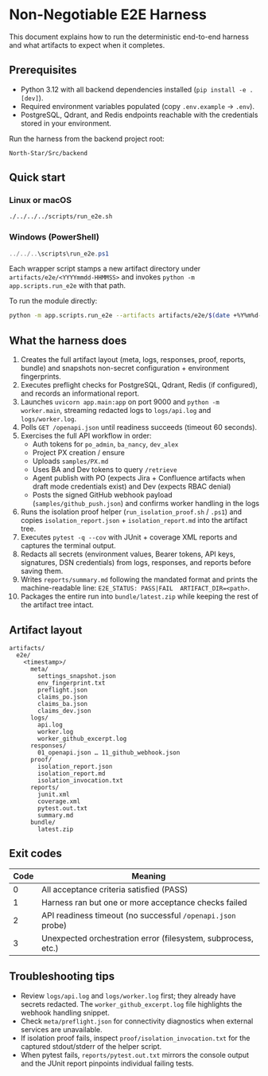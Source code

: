 # Non-Negotiable E2E Harness

This document explains how to run the deterministic end-to-end harness and what
artifacts to expect when it completes.

## Prerequisites

- Python 3.12 with all backend dependencies installed (`pip install -e .[dev]`).
- Required environment variables populated (copy `.env.example` → `.env`).
- PostgreSQL, Qdrant, and Redis endpoints reachable with the credentials stored
  in your environment.

Run the harness from the backend project root:

```
North-Star/Src/backend
```

## Quick start

### Linux or macOS

```bash
./../../../scripts/run_e2e.sh
```

### Windows (PowerShell)

```powershell
../../..\scripts\run_e2e.ps1
```

Each wrapper script stamps a new artifact directory under
`artifacts/e2e/<YYYYmmdd-HHMMSS>` and invokes `python -m app.scripts.run_e2e`
with that path.

To run the module directly:

```bash
python -m app.scripts.run_e2e --artifacts artifacts/e2e/$(date +%Y%m%d-%H%M%S)
```

## What the harness does

1. Creates the full artifact layout (meta, logs, responses, proof, reports,
   bundle) and snapshots non-secret configuration + environment fingerprints.
2. Executes preflight checks for PostgreSQL, Qdrant, Redis (if configured), and
   records an informational report.
3. Launches `uvicorn app.main:app` on port 9000 and `python -m worker.main`,
   streaming redacted logs to `logs/api.log` and `logs/worker.log`.
4. Polls `GET /openapi.json` until readiness succeeds (timeout 60 seconds).
5. Exercises the full API workflow in order:
   - Auth tokens for `po_admin`, `ba_nancy`, `dev_alex`
   - Project PX creation / ensure
   - Uploads `samples/PX.md`
   - Uses BA and Dev tokens to query `/retrieve`
   - Agent publish with PO (expects Jira + Confluence artifacts when draft mode
     credentials exist) and Dev (expects RBAC denial)
   - Posts the signed GitHub webhook payload (`samples/github_push.json`) and
     confirms worker handling in the logs
6. Runs the isolation proof helper (`run_isolation_proof.sh` / `.ps1`) and copies
   `isolation_report.json` + `isolation_report.md` into the artifact tree.
7. Executes `pytest -q --cov` with JUnit + coverage XML reports and captures the
   terminal output.
8. Redacts all secrets (environment values, Bearer tokens, API keys, signatures,
   DSN credentials) from logs, responses, and reports before saving them.
9. Writes `reports/summary.md` following the mandated format and prints the
   machine-readable line: `E2E_STATUS: PASS|FAIL  ARTIFACT_DIR=<path>`.
10. Packages the entire run into `bundle/latest.zip` while keeping the rest of
    the artifact tree intact.

## Artifact layout

```
artifacts/
  e2e/
    <timestamp>/
      meta/
        settings_snapshot.json
        env_fingerprint.txt
        preflight.json
        claims_po.json
        claims_ba.json
        claims_dev.json
      logs/
        api.log
        worker.log
        worker_github_excerpt.log
      responses/
        01_openapi.json … 11_github_webhook.json
      proof/
        isolation_report.json
        isolation_report.md
        isolation_invocation.txt
      reports/
        junit.xml
        coverage.xml
        pytest.out.txt
        summary.md
      bundle/
        latest.zip
```

## Exit codes

| Code | Meaning                                                     |
|------|-------------------------------------------------------------|
| 0    | All acceptance criteria satisfied (PASS)                    |
| 1    | Harness ran but one or more acceptance checks failed        |
| 2    | API readiness timeout (no successful `/openapi.json` probe) |
| 3    | Unexpected orchestration error (filesystem, subprocess, etc.) |

## Troubleshooting tips

- Review `logs/api.log` and `logs/worker.log` first; they already have secrets
  redacted. The `worker_github_excerpt.log` file highlights the webhook handling
  snippet.
- Check `meta/preflight.json` for connectivity diagnostics when external
  services are unavailable.
- If isolation proof fails, inspect `proof/isolation_invocation.txt` for the
  captured stdout/stderr of the helper script.
- When pytest fails, `reports/pytest.out.txt` mirrors the console output and the
  JUnit report pinpoints individual failing tests.
